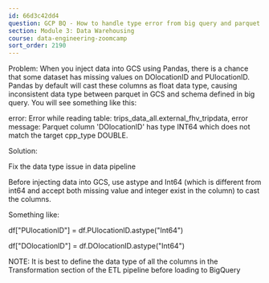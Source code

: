```yaml
---
id: 66d3c42dd4
question: GCP BQ - How to handle type error from big query and parquet data?
section: Module 3: Data Warehousing
course: data-engineering-zoomcamp
sort_order: 2190
---
```


Problem: When you inject data into GCS using Pandas, there is a chance that some dataset has missing values on  DOlocationID and PUlocationID. Pandas by default will cast these columns as float data type, causing inconsistent data type between parquet in GCS and schema defined in big query. You will see something like this:

error: Error while reading table: trips_data_all.external_fhv_tripdata, error message: Parquet column 'DOlocationID' has type INT64 which does not match the target cpp_type DOUBLE.

Solution:

Fix the data type issue in data pipeline

Before injecting data into GCS, use astype and Int64 (which is different from int64 and accept both missing value and integer exist in the column) to cast the columns.

Something like:

df["PUlocationID"] = df.PUlocationID.astype("Int64")

df["DOlocationID"] = df.DOlocationID.astype("Int64")

NOTE: It is best to define the data type of all the columns in the Transformation section of the ETL pipeline before loading to BigQuery

